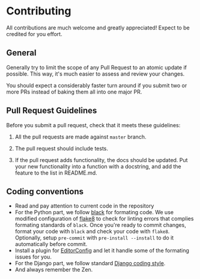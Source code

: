 # Contributing
All contributions are much welcome and greatly appreciated! Expect to be credited for you effort.

## General
Generally try to limit the scope of any Pull Request to an atomic update if possible. This way, it's much easier to assess and review your changes.

You should expect a considerably faster turn around if you submit two or more PRs instead of baking them all into one major PR.

## Pull Request Guidelines
Before you submit a pull request, check that it meets these guidelines:

1. All the pull requests are made against `master` branch.

2. The pull request should include tests.

3. If the pull request adds functionality, the docs should be updated. Put your new functionality into a function with a docstring, and add the feature to the list in README.md.


## Coding conventions

- Read and pay attention to current code in the repository
- For the Python part, we follow [black](https://pypi.org/project/black/) for formating code. We use modified configuration of [flake8][flake8] to check for linting errors that complies formating standards of `black`. Once you're ready to commit changes, format your code with `black` and check your code with `flake8`. Optionally, setup `pre-commit` with `pre-install --install` to do it automatically before commit.
- Install a plugin for [EditorConfig][editorconfig] and let it handle some of the formating issues for you.
- For the Django part, we follow standard [Django coding style][django-coding style].
- And always remember the Zen.

[editorconfig]: http://editorconfig.org/
[flake8]: http://flake8.readthedocs.org/en/latest/
[django-coding style]: https://docs.djangoproject.com/en/stable/internals/contributing/writing-code/coding-style/
